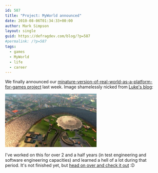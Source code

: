 ```yaml
---
id: 587
title: "Project: MyWorld announced"
date: 2010-08-06T01:34:33+00:00
author: Mark Simpson
layout: single
guid: https://defragdev.com/blog/?p=587
#permalink: /?p=587
tags:
  - games
  - MyWorld
  - life
  - career
---
```

We finally announced our [minature-version-of-real-world-as-a-platform-for-games project](http://playmyworld.com) last week. Image shamelessly nicked from [Luke's blog](http://lukehalliwell.wordpress.com/2010/08/05/project-myworld/):

[<img title="myworld_o2arena_afternoon_001" src="images/2010/08/myworld_o2arena_afternoon_001-300x174.jpg" alt="" width="300" height="174" />](images/2010/08/myworld_o2arena_afternoon_001.jpg)

I've worked on this for over 2 and a half years (in test engineering and software engineering capacities) and learned a hell of a lot during that period. It's not finished yet, but [head on over and check it out](http://playmyworld.com/) :D